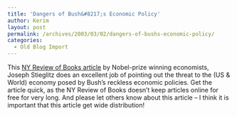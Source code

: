```yaml
---
title: 'Dangers of Bush&#8217;s Economic Policy'
author: Kerim
layout: post
permalink: /archives/2003/03/02/dangers-of-bushs-economic-policy/
categories:
  - Old Blog Import
---
```

This <a href="http://www.nybooks.com/articles/16116" onclick="_gaq.push(['_trackEvent', 'outbound-article', 'http://www.nybooks.com/articles/16116', 'NY Review of Books article']);" >NY Review of Books article</a> by Nobel-prize winning economists, Joseph Stieglitz does an excellent job of pointing out the threat to the (US & World) economy posed by Bush&#8217;s reckless economic policies. Get the article quick, as the NY Review of Books doesn&#8217;t keep articles online for free for very long. And please let others know about this article &#8211; I think it is important that this article get wide distribution!

